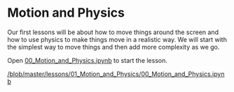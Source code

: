 # Motion and Physics

Our first lessons will be about how to move things around the screen and how to
use physics to make things move in a realistic way. We will start with the
simplest way to move things and then add more complexity as we go.

Open [00_Motion_and_Physics.ipynb](00_Motion_and_Physics.ipynb) to start the lesson. 

[/blob/master/lessons/01_Motion_and_Physics/00_Motion_and_Physics.ipynb](/blob/master/lessons/01_Motion_and_Physics/00_Motion_and_Physics.ipynb)